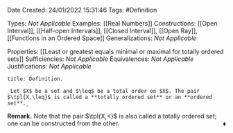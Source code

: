 <div class="topSpace"></div>

Date Created: 24/01/2022 15:31:46
Tags: #Definition

Types: _Not Applicable_
Examples: [[Real Numbers]]
Constructions: [[Open Interval]], [[Half-open Intervals]], [[Closed Interval]], [[Open Ray]], [[Functions in an Ordered Space]]
Generalizations: _Not Applicable_

Properties: [[Least or greatest equals minimal or maximal for totally ordered sets]]
Sufficiencies: _Not Applicable_
Equivalences: _Not Applicable_
Justifications: _Not Applicable_

``` ad-Definition
title: Definition.

_Let $X$ be a set and $\leq$ be a total order on $X$. The pair $\tpl{X,\leq}$ is called a **totally ordered set** or an **ordered set**._

```

**Remark.** Note that the pair $\tpl{X,<}$ is also called a totally ordered set; one can be constructed from the other.<span style="float:right;">$\blacklozenge$</span>
